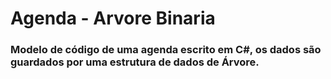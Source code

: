 # Agenda - Arvore Binaria

### Modelo de código de uma agenda escrito em C#, os dados são guardados por uma estrutura de dados de Árvore.